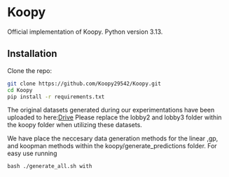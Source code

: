 # Koopy
Official implementation of Koopy.
Python version 3.13.
## Installation

Clone the repo:

```bash
git clone https://github.com/Koopy29542/Koopy.git
cd Koopy
pip install -r requirements.txt
```

The original datasets generated during our experimentations have been uploaded to here:[Drive](https://drive.google.com/file/d/1HvLqsX4YWHW1jplOqJwZSbFtcbqBBnhw/view?usp=sharing) Please replace the lobby2 and lobby3 folder within the koopy folder when utilizing these datasets.

We have place the neccesary data generation methods for the linear ,gp, and koopman methods within the koopy/generate_predictions folder. For easy use running 
```cd koopy
bash ./generate_all.sh with
```

